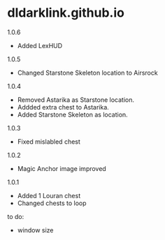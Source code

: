 # dldarklink.github.io

1.0.6
- Added LexHUD

1.0.5
- Changed Starstone Skeleton location to Airsrock

1.0.4
- Removed Astarika as Starstone location.
- Addded extra chest to Astarika.
- Added  Starstone Skeleton as location.

1.0.3
- Fixed mislabled chest

1.0.2
- Magic Anchor image improved

1.0.1 
- Added 1 Louran chest
- Changed chests to loop

to do: 
- window size

